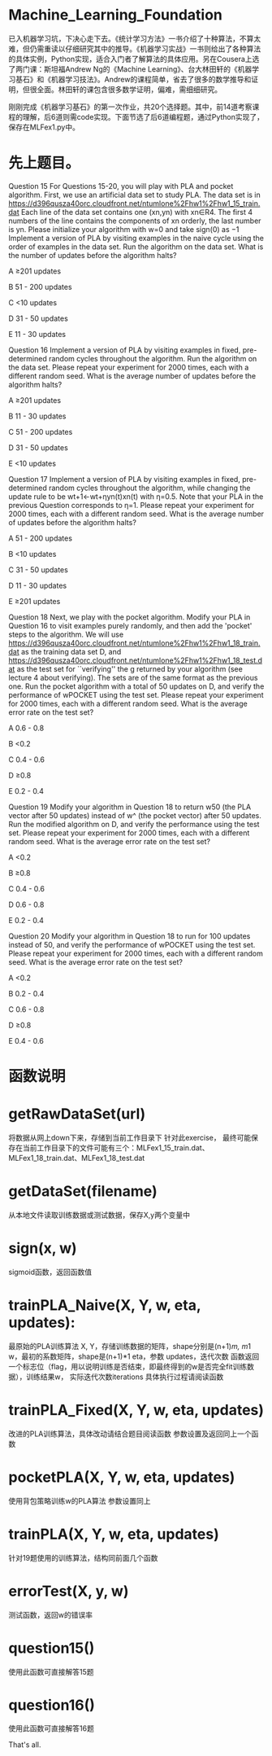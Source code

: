 # Machine_Learning_Foundation

已入机器学习坑，下决心走下去。《统计学习方法》一书介绍了十种算法，不算太难，但仍需重读以仔细研究其中的推导。《机器学习实战》一书则给出了各种算法的具体实例，Python实现，适合入门者了解算法的具体应用。另在Cousera上选了两门课：斯坦福Andrew Ng的《Machine Learning》、台大林田轩的《机器学习基石》和《机器学习技法》。Andrew的课程简单，省去了很多的数学推导和证明，但很全面。林田轩的课包含很多数学证明，偏难，需细细研究。

刚刚完成《机器学习基石》的第一次作业，共20个选择题。其中，前14道考察课程的理解，后6道则需code实现。下面节选了后6道编程题，通过Python实现了，保存在MLFex1.py中。

# 先上题目。

Question 15
For Questions 15-20, you will play with PLA and pocket algorithm. First, we use an artificial data set to study PLA. The data set is in
https://d396qusza40orc.cloudfront.net/ntumlone%2Fhw1%2Fhw1_15_train.dat
Each line of the data set contains one (xn,yn) with xn∈R4. The first 4 numbers of the line contains the components of xn orderly, the last number is yn.
Please initialize your algorithm with w=0 and take sign(0) as −1
Implement a version of PLA by visiting examples in the naive cycle using the order of examples in the data set. Run the algorithm on the data set. What is the number of updates before the algorithm halts?

A   ≥201 updates

B   51 - 200 updates

C   <10 updates

D   31 - 50 updates

E   11 - 30 updates

Question 16
Implement a version of PLA by visiting examples in fixed, pre-determined random cycles throughout the algorithm. Run the algorithm on the data set. Please repeat your experiment for 2000 times, each with a different random seed. What is the average number of updates before the algorithm halts?

A   ≥201 updates

B   11 - 30 updates

C   51 - 200 updates

D   31 - 50 updates

E   <10 updates

Question 17
Implement a version of PLA by visiting examples in fixed, pre-determined random cycles throughout the algorithm, while changing the update rule to be
wt+1←wt+ηyn(t)xn(t)
with η=0.5. Note that your PLA in the previous Question corresponds to η=1. Please repeat your experiment for 2000 times, each with a different random seed. What is the average number of updates before the algorithm halts?

A   51 - 200 updates

B   <10 updates

C   31 - 50 updates

D   11 - 30 updates

E   ≥201 updates

Question 18
Next, we play with the pocket algorithm. Modify your PLA in Question 16 to visit examples purely randomly, and then add the 'pocket' steps to the algorithm. We will use
https://d396qusza40orc.cloudfront.net/ntumlone%2Fhw1%2Fhw1_18_train.dat
as the training data set D, and
https://d396qusza40orc.cloudfront.net/ntumlone%2Fhw1%2Fhw1_18_test.dat
as the test set for ``verifying'' the g returned by your algorithm (see lecture 4 about verifying). The sets are of the same format as the previous one.
Run the pocket algorithm with a total of 50 updates on D, and verify the performance of wPOCKET using the test set. Please repeat your experiment for 2000 times, each with a different random seed. What is the average error rate on the test set?

A   0.6 - 0.8

B   <0.2

C   0.4 - 0.6

D   ≥0.8

E   0.2 - 0.4

Question 19
Modify your algorithm in Question 18 to return w50 (the PLA vector after 50 updates) instead of w^ (the pocket vector) after 50 updates. Run the modified algorithm on D, and verify the performance using the test set. Please repeat your experiment for 2000 times, each with a different random seed. What is the average error rate on the test set?

A   <0.2

B   ≥0.8

C   0.4 - 0.6

D   0.6 - 0.8

E   0.2 - 0.4

Question 20
Modify your algorithm in Question 18 to run for 100 updates instead of 50, and verify the performance of wPOCKET using the test set. Please repeat your experiment for 2000 times, each with a different random seed. What is the average error rate on the test set?

A   <0.2

B   0.2 - 0.4

C   0.6 - 0.8

D   ≥0.8

E   0.4 - 0.6



# 函数说明

# getRawDataSet(url)
将数据从网上down下来，存储到当前工作目录下
针对此exercise， 最终可能保存在当前工作目录下的文件可能有三个：MLFex1_15_train.dat、MLFex1_18_train.dat、MLFex1_18_test.dat

# getDataSet(filename)
从本地文件读取训练数据或测试数据，保存X,y两个变量中

# sign(x, w)
sigmoid函数，返回函数值    

# trainPLA_Naive(X, Y, w, eta, updates):
最原始的PLA训练算法
X, Y，存储训练数据的矩阵，shape分别是(n+1)*m, m*1
w，最初的系数矩阵，shape是(n+1)*1
eta，参数
updates，迭代次数
函数返回一个标志位（flag，用以说明训练是否结束，即最终得到的w是否完全fit训练数据），训练结果w， 实际迭代次数iterations
具体执行过程请阅读函数

# trainPLA_Fixed(X, Y, w, eta, updates)
改进的PLA训练算法，具体改动请结合题目阅读函数
参数设置及返回同上一个函数

        
# pocketPLA(X, Y, w, eta, updates)
使用背包策略训练w的PLA算法
参数设置同上

# trainPLA(X, Y, w, eta, updates)
针对19题使用的训练算法，结构同前面几个函数

# errorTest(X, y, w)
测试函数，返回w的错误率

# question15()
使用此函数可直接解答15题
 
# question16()
使用此函数可直接解答16题

    
    
That's all.
